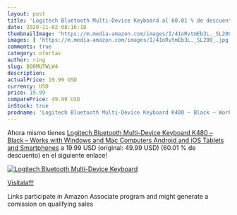 ```yaml
---
layout: post
title: 'Logitech Bluetooth Multi-Device Keyboard al 60.01 % de descuento'
date: 2020-11-02 08:16:18
thumbnailImage: 'https://m.media-amazon.com/images/I/41oRvtmEb3L._SL200_.jpg'
images: [ 'https://m.media-amazon.com/images/I/41oRvtmEb3L._SL200_.jpg' ]
comments: true
category: ofertas
author: ring
slug: B00MUTWLW4
description:
actualPrice: 19.99 USD
currency: USD
price: 19.99
comparePrice: 49.99 USD
inStock: true
prodname: 'Logitech Bluetooth Multi-Device Keyboard K480 – Black – Works with Windows and Mac Computers  Android and iOS Tablets and Smartphones'
---
```


Ahora mismo tienes [Logitech Bluetooth Multi-Device Keyboard K480 – Black – Works with Windows and Mac Computers  Android and iOS Tablets and Smartphones](https://www.amazon.com/dp/B00MUTWLW4/?tag=tolees-20) a 19.99 USD (original: 49.99 USD) (60.01 %  de descuento) en el siguiente enlace!

[![Logitech Bluetooth Multi-Device Keyboard](https://m.media-amazon.com/images/I/41oRvtmEb3L._SL200_.jpg)](https://www.amazon.com/dp/B00MUTWLW4/?tag=tolees-20)

[Visítala!!!](https://www.amazon.com/dp/B00MUTWLW4/?tag=tolees-20)

Links participate in Amazon Associate program and might generate a comission on qualifying sales
